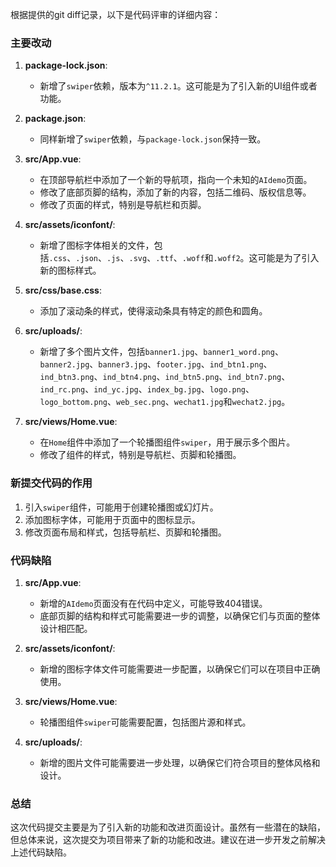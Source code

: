 根据提供的git diff记录，以下是代码评审的详细内容：

### 主要改动

1. **package-lock.json**:
   - 新增了`swiper`依赖，版本为`^11.2.1`。这可能是为了引入新的UI组件或者功能。

2. **package.json**:
   - 同样新增了`swiper`依赖，与`package-lock.json`保持一致。

3. **src/App.vue**:
   - 在顶部导航栏中添加了一个新的导航项，指向一个未知的`AIdemo`页面。
   - 修改了底部页脚的结构，添加了新的内容，包括二维码、版权信息等。
   - 修改了页面的样式，特别是导航栏和页脚。

4. **src/assets/iconfont/**:
   - 新增了图标字体相关的文件，包括`.css`、`.json`、`.js`、`.svg`、`.ttf`、`.woff`和`.woff2`。这可能是为了引入新的图标样式。

5. **src/css/base.css**:
   - 添加了滚动条的样式，使得滚动条具有特定的颜色和圆角。

6. **src/uploads/**:
   - 新增了多个图片文件，包括`banner1.jpg`、`banner1_word.png`、`banner2.jpg`、`banner3.jpg`、`footer.jpg`、`ind_btn1.png`、`ind_btn3.png`、`ind_btn4.png`、`ind_btn5.png`、`ind_btn7.png`、`ind_rc.png`、`ind_yc.jpg`、`index_bg.jpg`、`logo.png`、`logo_bottom.png`、`web_sec.png`、`wechat1.jpg`和`wechat2.jpg`。

7. **src/views/Home.vue**:
   - 在`Home`组件中添加了一个轮播图组件`swiper`，用于展示多个图片。
   - 修改了组件的样式，特别是导航栏、页脚和轮播图。

### 新提交代码的作用

1. 引入`swiper`组件，可能用于创建轮播图或幻灯片。
2. 添加图标字体，可能用于页面中的图标显示。
3. 修改页面布局和样式，包括导航栏、页脚和轮播图。

### 代码缺陷

1. **src/App.vue**:
   - 新增的`AIdemo`页面没有在代码中定义，可能导致404错误。
   - 底部页脚的结构和样式可能需要进一步的调整，以确保它们与页面的整体设计相匹配。

2. **src/assets/iconfont/**:
   - 新增的图标字体文件可能需要进一步配置，以确保它们可以在项目中正确使用。

3. **src/views/Home.vue**:
   - 轮播图组件`swiper`可能需要配置，包括图片源和样式。

4. **src/uploads/**:
   - 新增的图片文件可能需要进一步处理，以确保它们符合项目的整体风格和设计。

### 总结

这次代码提交主要是为了引入新的功能和改进页面设计。虽然有一些潜在的缺陷，但总体来说，这次提交为项目带来了新的功能和改进。建议在进一步开发之前解决上述代码缺陷。